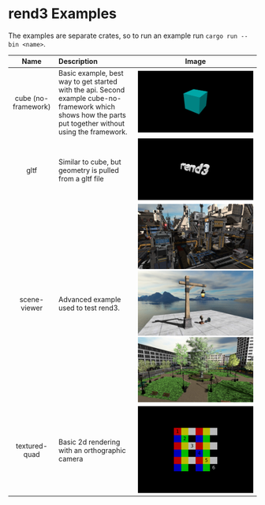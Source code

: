 # rend3 Examples

The examples are separate crates, so to run an example run `cargo run --bin <name>`.

| Name                | Description | Image |
|:-------------------:|:------------|-------|
| cube (no-framework) | Basic example, best way to get started with the api. Second example cube-no-framework which shows how the parts put together without using the framework. | ![](cube/screenshot.png) |
| gltf                | Similar to cube, but geometry is pulled from a gltf file | ![](gltf/screenshot.jpg) |
| scene-viewer        | Advanced example used to test rend3. | ![](scene-viewer/scifi-base.jpg) ![](scene-viewer/screenshot.jpg) ![](scene-viewer/emerald-square.jpg) |
| textured-quad       | Basic 2d rendering with an orthographic camera | ![](textured-quad/screenshot.png) |
